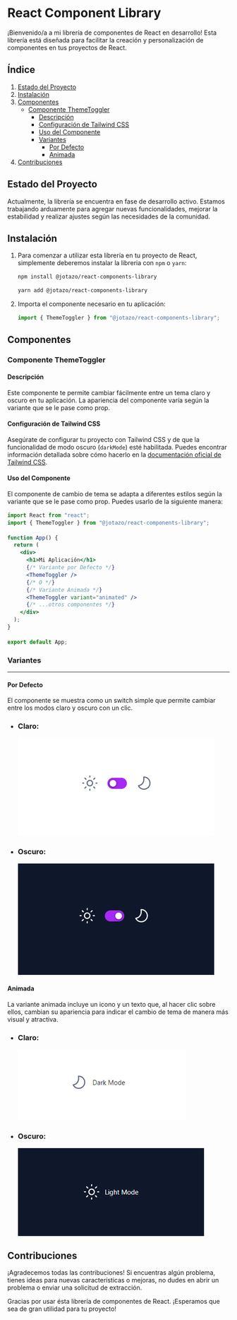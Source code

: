 # React Component Library

¡Bienvenido/a a mi librería de componentes de React en desarrollo! Esta librería está diseñada para facilitar la creación y personalización de componentes en tus proyectos de React.

## Índice

1. [Estado del Proyecto](#estado-del-proyecto)
2. [Instalación](#instalacion)
3. [Componentes](#componentes)
   - [Componente ThemeToggler](#componente-themetoggler)
     - [Descripción](#descripción)
     - [Configuración de Tailwind CSS](#configuración-de-tailwind-css)
     - [Uso del Componente](#uso-del-componente)
     - [Variantes](#variantes)
       - [Por Defecto](#Por-defecto)
       - [Animada](#animada)
4. [Contribuciones](#contribuciones)

## Estado del Proyecto

Actualmente, la librería se encuentra en fase de desarrollo activo. Estamos trabajando arduamente para agregar nuevas funcionalidades, mejorar la estabilidad y realizar ajustes según las necesidades de la comunidad.

## Instalación

1. Para comenzar a utilizar esta librería en tu proyecto de React, simplemente deberemos instalar la libreria con `npm` o `yarn`:

   ```bash
   npm install @jotazo/react-components-library
   ```

   ```bash
   yarn add @jotazo/react-components-library
   ```

2. Importa el componente necesario en tu aplicación:

   ```jsx
   import { ThemeToggler } from "@jotazo/react-components-library";
   ```

## Componentes

### Componente ThemeToggler

#### Descripción

Este componente te permite cambiar fácilmente entre un tema claro y oscuro en tu aplicación. La apariencia del componente varía según la variante que se le pase como prop.

#### Configuración de Tailwind CSS

Asegúrate de configurar tu proyecto con Tailwind CSS y de que la funcionalidad de modo oscuro (`darkMode`) esté habilitada. Puedes encontrar información detallada sobre cómo hacerlo en la [documentación oficial de Tailwind CSS](https://tailwindcss.com/docs/dark-mode).

#### Uso del Componente

El componente de cambio de tema se adapta a diferentes estilos según la variante que se le pase como prop. Puedes usarlo de la siguiente manera:

```jsx
import React from "react";
import { ThemeToggler } from "@jotazo/react-components-library";

function App() {
  return (
    <div>
      <h1>Mi Aplicación</h1>
      {/* Variante por Defecto */}
      <ThemeToggler />
      {/* O */}
      {/* Variante Animada */}
      <ThemeToggler variant="animated" />
      {/* ...otros componentes */}
    </div>
  );
}

export default App;
```
### Variantes
---

#### Por Defecto

El componente se muestra como un switch simple que permite cambiar entre los modos claro y oscuro con un clic.

- ### Claro:
  ![ThemeToggler-ClassicLight][ThemeToggler-ClassicLight]
- ### Oscuro:
  ![ThemeToggler-ClassicDark][ThemeToggler-ClassicDark]

#### Animada

La variante animada incluye un icono y un texto que, al hacer clic sobre ellos, cambian su apariencia para indicar el cambio de tema de manera más visual y atractiva.

- ### Claro:
  ![ThemeToggler-AnimatedLight][ThemeToggler-AnimatedLight]
- ### Oscuro:
  ![ThemeToggler-AnimatedDark][ThemeToggler-AnimatedDark]

## Contribuciones

¡Agradecemos todas las contribuciones! Si encuentras algún problema, tienes ideas para nuevas características o mejoras, no dudes en abrir un problema o enviar una solicitud de extracción.

Gracias por usar ésta librería de componentes de React. ¡Esperamos que sea de gran utilidad para tu proyecto!

<!-- Screenshots -->

[ThemeToggler-ClassicLight]: ./screenshots/ThemeToggler/ClassicLight.png
[ThemeToggler-ClassicDark]: ./screenshots/ThemeToggler/ClassicDark.png
[ThemeToggler-AnimatedLight]: ./screenshots/ThemeToggler/AnimatedLight.png
[ThemeToggler-AnimatedDark]: ./screenshots/ThemeToggler/AnimatedDark.png
